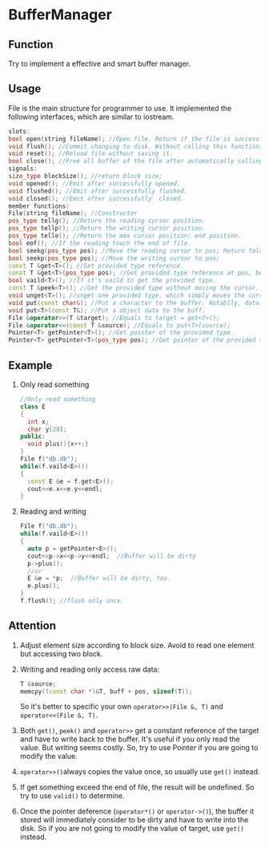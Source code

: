 # BufferManager

## Function

Try to implement a effective and smart buffer manager. 

## Usage

File is the main structure for programmer to use. It implemented the following interfaces, which are similar to iostream.

```C++
slots:
bool open(string fileName); //Open file. Return if the file is successfully opened.
void flush(); //Commit changing to disk. Without calling this function, changing will lost.
void reset(); //Reload file without saving it.
bool close(); //Free all buffer of the file after automatically calling flush().
signals:
size_type blockSize(); //return block size;
void opened(); //Emit after successfully opened.
void flushed(); //Emit after successfully flushed.
void closed(); //Emit after successfully  closed.
member functions:
File(string fileName); //Constructor
pos_type tellg(); //Return the reading cursor position.
pos_type tellp(); //Return the writing cursor position.
pos_type telle(); //Return the max cursor position: end position.
bool eof(); //If the reading touch the end of file.
bool seekg(pos_type pos); //Move the reading cursor to pos; Return false if pos is grater than file size.
bool seekp(pos_type pos); //Move the writing cursor to pos;
const T &get<T>(); //Get provided type reference.
const T &get<T>(pos_type pos); //Get provided type reference at pos, but not changing the cursor.
bool vaild<T>(); //If it's vaild to get the provided type.
const T &peek<T>(); //Get the provided type without moving the cursor.
void unget<T>(); //unget one provided type, which simply moves the cursor sizeof(T) before.
void put(const char&); //Put a charactor to the buffer. Notablly, data will be overwritten at the cursor instead of appending.
void put<T>(const T&); //Put a object data to the buff.
File &operator>>(T &target); //Equals to target = get<T>();
File &operator<<(const T &source); //Equals to put<T>(source);
Pointer<T> getPointer<T>(); //Get pointer of the provided type.
Pointer<T> getPointer<T>(pos_type pos); //Get pointer of the provided type at pos.
```
## Example

1. Only read something

   ```C++
   //Only read something
   class E
   {
     int x;
     char y[28];
   public:
     void plus(){x++;}
   }
   File f("db.db");
   while(f.vaild<E>())
   {
     const E &e = f.get<E>();
     cout<<e.x<<e.y<<endl;
   }
   ```

2. Reading and writing

   ```C++
   File f("db.db");
   while(f.vaild<E>())
   {
     auto p = getPointer<E>();
     cout<<p->x<<p->y<<endl;  //Buffer will be dirty
     p->plus();
     //or
     E &e = *p;  //Buffer will be dirty, too.
     e.plus();
   }
   f.flush(); //flush only once.
   ```


## Attention

1. Adjust element size according to block size. Avoid to read one element but accessing two block.

2. Writing and reading only access raw data:

   ```C++
   T &source;
   memcpy((const char *)&T, buff + pos, sizeof(T));
   ```

   So it's better to specific your own `operator>>(File &, T)` and `operator<<(File &, T)`.

3. Both `get()`, `peek()` and `operator>>` get a constant reference of the target and have to write back to the buffer. It's useful if you only read the value. But writing seems costly. So, try to use Pointer if you are going to modify the value.

4. `operator>>()`always copies the value once, so usually use `get()` instead.

5. If get something exceed the end of file, the result will be undefined. So try to use `valid()` to determine.

6. Once the pointer deference (`operator*()` or `operator->()`), the buffer it stored will immediately consider to be dirty and have to write into the disk. So if you are not going to modify the value of target, use `get()` instead.
